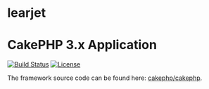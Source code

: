 # learjet
# CakePHP 3.x Application

[![Build Status](https://api.travis-ci.org/cakephp/app.png)](https://travis-ci.org/cakephp/app)
[![License](https://poser.pugx.org/cakephp/app/license.svg)](https://packagist.org/packages/cakephp/app)


The framework source code can be found here: [cakephp/cakephp](https://github.com/cakephp/cakephp).
